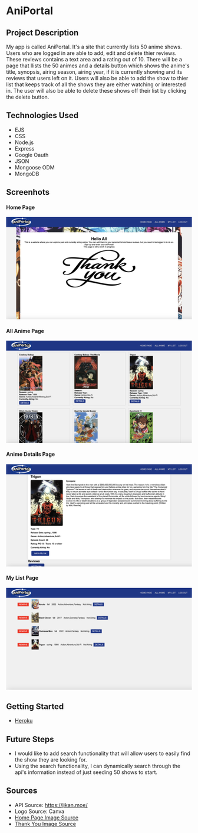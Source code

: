 # AniPortal

## Project Description 

My app is called AniPortal. It's a site that currently lists 50 anime shows. Users who are logged in are able to add, edit and delete thier reviews. These reviews contains a text area and a rating out of 10. There will be a page that llists the 50 animes and a details button which shows the anime's title, synopsis, airing season, airing year, if it is currently showing and its reviews that users left on it. Users will also be able to add the show to thier list that keeps track of all the shows they are either watching or interested in. The user will also be able to delete these shows off their list by clicking the delete button.

## Technologies Used
- EJS
- CSS
- Node.js
- Express
- Google Oauth
- JSON
- Mongoose ODM
- MongoDB

## Screenhots
#### Home Page
<img src="./public/images/homescreen.png">

#### All Anime Page
<img src="./public/images/aniList.png">

#### Anime Details Page
<img src="./public/images/aniDetails.png">

#### My List Page
<img src="./public/images/mylist.png">

## Getting Started
- [Heroku](https://aniportal-117465ef4fc0.herokuapp.com/)

## Future Steps
- I would like to add search functionality that will allow users to easily find the show they are looking for.
- Using the search functionality, I can dynamically search through the api's information instead of just seeding 50 shows to start.

## Sources
- API Source: https://jikan.moe/
- Logo Source: Canva
- [Home Page Image Source](https://imgur.com/gallery/FbvE8j5)
- [Thank You Image Source](https://similarpng.com/thank-you-illustration-on-transparent-background-png/#getdownload)

